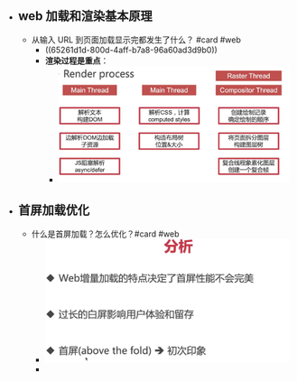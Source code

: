 - ## web 加载和渲染基本原理
	- 从输入 URL 到页面加载显示完都发生了什么？ #card #web
		- ((65261d1d-800d-4aff-b7a8-96a60ad3d9b0))
		- **渲染过程是重点**：
			- ![image.png](../assets/image_1697294592055_0.png)
- ## 首屏加载优化
	- 什么是首屏加载？怎么优化？#card #web
		- ![image.png](../assets/image_1697294780184_0.png)
		-